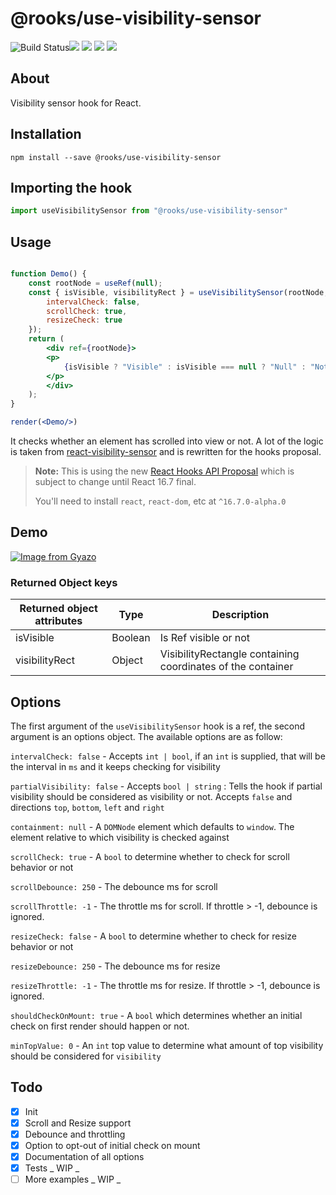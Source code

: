 # @rooks/use-visibility-sensor

![Build Status](https://github.com/imbhargav5/rooks/workflows/Node%20CI/badge.svg)![](https://img.shields.io/npm/v/@rooks/use-visibility-sensor/latest.svg) ![](https://img.shields.io/npm/l/@rooks/use-visibility-sensor.svg) ![](https://img.shields.io/npm/dt/@rooks/use-visibility-sensor.svg) ![](https://img.shields.io/david/imbhargav5/rooks.svg?path=packages%2Fvisibility-sensor)




## About 
Visibility sensor hook for React.
<br/>


## Installation

```
npm install --save @rooks/use-visibility-sensor
```

## Importing the hook

```javascript
import useVisibilitySensor from "@rooks/use-visibility-sensor"
```


## Usage

```jsx

function Demo() {
    const rootNode = useRef(null);
    const { isVisible, visibilityRect } = useVisibilitySensor(rootNode, {
        intervalCheck: false,
        scrollCheck: true,
        resizeCheck: true
    });
    return (
        <div ref={rootNode}>
        <p>
            {isVisible ? "Visible" : isVisible === null ? "Null" : "Not Visible"}
        </p>
        </div>
    );
}

render(<Demo/>)
```

It checks whether an element has scrolled into view or not. A lot of the logic is taken from [react-visibility-sensor](https://github.com/joshwnj/react-visibility-sensor) and is rewritten for the hooks proposal.

> **Note:** This is using the new [React Hooks API Proposal](https://reactjs.org/docs/hooks-intro.html)
> which is subject to change until React 16.7 final.
>
> You'll need to install `react`, `react-dom`, etc at `^16.7.0-alpha.0`

## Demo

[![Image from Gyazo](https://i.gyazo.com/98634bb2a962733670d798d1e754d63e.gif)](https://gyazo.com/98634bb2a962733670d798d1e754d63e)

### Returned Object keys

| Returned object attributes | Type    | Description                                                 |
| -------------------------- | ------- | ----------------------------------------------------------- |
| isVisible                  | Boolean | Is Ref visible or not                                       |
| visibilityRect             | Object  | VisibilityRectangle containing coordinates of the container |

## Options

The first argument of the `useVisibilitySensor` hook is a ref, the second argument is an options object. The available options are as follow:

`intervalCheck: false` - Accepts `int | bool`, if an `int` is supplied, that will be the interval in `ms` and it keeps checking for visibility

`partialVisibility: false` - Accepts `bool | string` : Tells the hook if partial visibility should be considered as visibility or not. Accepts `false` and directions `top`, `bottom`, `left` and `right`

`containment: null` - A `DOMNode` element which defaults to `window`. The element relative to which visibility is checked against

`scrollCheck: true` - A `bool` to determine whether to check for scroll behavior or not

`scrollDebounce: 250` - The debounce ms for scroll

`scrollThrottle: -1` - The throttle ms for scroll. If throttle > -1, debounce is ignored.

`resizeCheck: false` - A `bool` to determine whether to check for resize behavior or not

`resizeDebounce: 250` - The debounce ms for resize

`resizeThrottle: -1` - The throttle ms for resize. If throttle > -1, debounce is ignored.

`shouldCheckOnMount: true` - A `bool` which determines whether an initial check on first render should happen or not.

`minTopValue: 0` - An `int` top value to determine what amount of top visibility should be considered for `visibility`

## Todo

- [x] Init
- [x] Scroll and Resize support
- [x] Debounce and throttling
- [x] Option to opt-out of initial check on mount
- [x] Documentation of all options
- [x] Tests _ WIP _
- [ ] More examples _ WIP _

